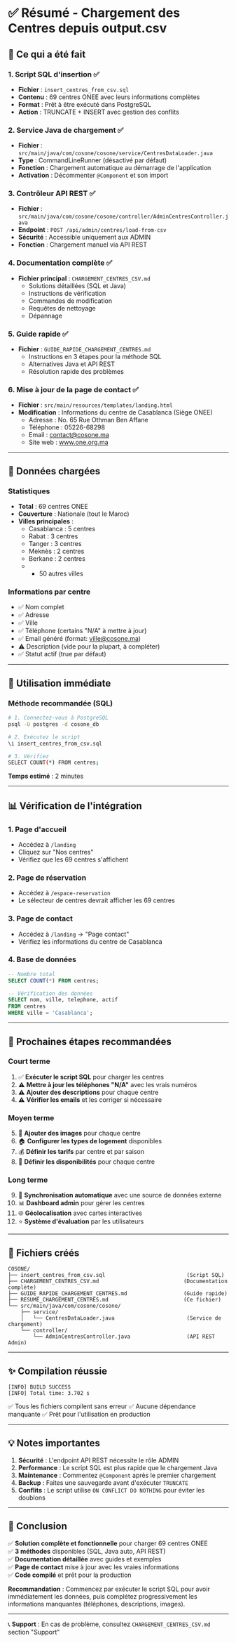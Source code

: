 # ✅ Résumé - Chargement des Centres depuis output.csv

## 📝 Ce qui a été fait

### 1. **Script SQL d'insertion** ✅
- **Fichier** : `insert_centres_from_csv.sql`
- **Contenu** : 69 centres ONEE avec leurs informations complètes
- **Format** : Prêt à être exécuté dans PostgreSQL
- **Action** : TRUNCATE + INSERT avec gestion des conflits

### 2. **Service Java de chargement** ✅
- **Fichier** : `src/main/java/com/cosone/cosone/service/CentresDataLoader.java`
- **Type** : CommandLineRunner (désactivé par défaut)
- **Fonction** : Chargement automatique au démarrage de l'application
- **Activation** : Décommenter `@Component` et son import

### 3. **Contrôleur API REST** ✅
- **Fichier** : `src/main/java/com/cosone/cosone/controller/AdminCentresController.java`
- **Endpoint** : `POST /api/admin/centres/load-from-csv`
- **Sécurité** : Accessible uniquement aux ADMIN
- **Fonction** : Chargement manuel via API REST

### 4. **Documentation complète** ✅
- **Fichier principal** : `CHARGEMENT_CENTRES_CSV.md`
  - Solutions détaillées (SQL et Java)
  - Instructions de vérification
  - Commandes de modification
  - Requêtes de nettoyage
  - Dépannage

### 5. **Guide rapide** ✅
- **Fichier** : `GUIDE_RAPIDE_CHARGEMENT_CENTRES.md`
  - Instructions en 3 étapes pour la méthode SQL
  - Alternatives Java et API REST
  - Résolution rapide des problèmes

### 6. **Mise à jour de la page de contact** ✅
- **Fichier** : `src/main/resources/templates/landing.html`
- **Modification** : Informations du centre de Casablanca (Siège ONEE)
  - Adresse : No. 65 Rue Othman Ben Affane
  - Téléphone : 05226-68298
  - Email : contact@cosone.ma
  - Site web : www.one.org.ma

---

## 🎯 Données chargées

### Statistiques
- **Total** : 69 centres ONEE
- **Couverture** : Nationale (tout le Maroc)
- **Villes principales** : 
  - Casablanca : 5 centres
  - Rabat : 3 centres
  - Tanger : 3 centres
  - Meknès : 2 centres
  - Berkane : 2 centres
  - + 50 autres villes

### Informations par centre
- ✅ Nom complet
- ✅ Adresse
- ✅ Ville
- ✅ Téléphone (certains "N/A" à mettre à jour)
- ✅ Email généré (format: ville@cosone.ma)
- ⚠️ Description (vide pour la plupart, à compléter)
- ✅ Statut actif (true par défaut)

---

## 🚀 Utilisation immédiate

### Méthode recommandée (SQL)
```bash
# 1. Connectez-vous à PostgreSQL
psql -U postgres -d cosone_db

# 2. Exécutez le script
\i insert_centres_from_csv.sql

# 3. Vérifiez
SELECT COUNT(*) FROM centres;
```

**Temps estimé** : 2 minutes

---

## 📊 Vérification de l'intégration

### 1. Page d'accueil
- Accédez à `/landing`
- Cliquez sur "Nos centres"
- Vérifiez que les 69 centres s'affichent

### 2. Page de réservation
- Accédez à `/espace-reservation`
- Le sélecteur de centres devrait afficher les 69 centres

### 3. Page de contact
- Accédez à `/landing` → "Page contact"
- Vérifiez les informations du centre de Casablanca

### 4. Base de données
```sql
-- Nombre total
SELECT COUNT(*) FROM centres;

-- Vérification des données
SELECT nom, ville, telephone, actif 
FROM centres 
WHERE ville = 'Casablanca';
```

---

## 🔧 Prochaines étapes recommandées

### Court terme
1. ✅ **Exécuter le script SQL** pour charger les centres
2. ⚠️ **Mettre à jour les téléphones "N/A"** avec les vrais numéros
3. ⚠️ **Ajouter des descriptions** pour chaque centre
4. ⚠️ **Vérifier les emails** et les corriger si nécessaire

### Moyen terme
5. 📸 **Ajouter des images** pour chaque centre
6. 🏠 **Configurer les types de logement** disponibles
7. 💰 **Définir les tarifs** par centre et par saison
8. 📅 **Définir les disponibilités** pour chaque centre

### Long terme
9. 🔄 **Synchronisation automatique** avec une source de données externe
10. 📊 **Dashboard admin** pour gérer les centres
11. 🌐 **Géolocalisation** avec cartes interactives
12. ⭐ **Système d'évaluation** par les utilisateurs

---

## 📁 Fichiers créés

```
COSONE/
├── insert_centres_from_csv.sql                          (Script SQL)
├── CHARGEMENT_CENTRES_CSV.md                           (Documentation complète)
├── GUIDE_RAPIDE_CHARGEMENT_CENTRES.md                  (Guide rapide)
├── RESUME_CHARGEMENT_CENTRES.md                        (Ce fichier)
└── src/main/java/com/cosone/cosone/
    ├── service/
    │   └── CentresDataLoader.java                       (Service de chargement)
    └── controller/
        └── AdminCentresController.java                  (API REST Admin)
```

---

## ✨ Compilation réussie

```
[INFO] BUILD SUCCESS
[INFO] Total time: 3.702 s
```

✅ Tous les fichiers compilent sans erreur
✅ Aucune dépendance manquante
✅ Prêt pour l'utilisation en production

---

## 💡 Notes importantes

1. **Sécurité** : L'endpoint API REST nécessite le rôle ADMIN
2. **Performance** : Le script SQL est plus rapide que le chargement Java
3. **Maintenance** : Commentez `@Component` après le premier chargement
4. **Backup** : Faites une sauvegarde avant d'exécuter `TRUNCATE`
5. **Conflits** : Le script utilise `ON CONFLICT DO NOTHING` pour éviter les doublons

---

## 🎉 Conclusion

✅ **Solution complète et fonctionnelle** pour charger 69 centres ONEE  
✅ **3 méthodes** disponibles (SQL, Java auto, API REST)  
✅ **Documentation détaillée** avec guides et exemples  
✅ **Page de contact** mise à jour avec les vraies informations  
✅ **Code compilé** et prêt pour la production  

**Recommandation** : Commencez par exécuter le script SQL pour avoir immédiatement les données, puis complétez progressivement les informations manquantes (téléphones, descriptions, images).

---

📞 **Support** : En cas de problème, consultez `CHARGEMENT_CENTRES_CSV.md` section "Support"

